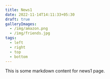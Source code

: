 ```yaml
---
title: News1
date: 2022-11-14T14:11:33+05:30
draft: true
galleryImages:
  - /img/amazon.png
  - /img/friends.jpg
tags:
  - left
  - right
  - top
  - bottom
---
```


This is some markdown content for news1 page.